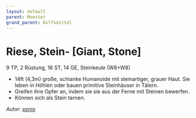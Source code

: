 ```yaml
---
layout: default
parent: Monster
grand_parent: Hilfsmittel
---
```


# Riese, Stein- [Giant, Stone]
9 TP, 2 Rüstung, 16 ST, 14 GE, Steinkeule (W8+W8)
- 14ft (4,3m) große, schlanke Humanoide mit steinartiger, grauer Haut. Sie leben in Höhlen oder bauen primitive Steinhäuser in Tälern.
- Greifen ihre Opfer an, indem sie sie aus der Ferne mit Steinen bewerfen.
- Können sich als Stein tarnen.

*Autor: [xenio](https://xenioinabottle.blogspot.com)*
